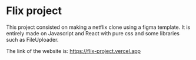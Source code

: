 # Flix project

This project consisted on making a netflix clone using a figma template.
It is entirely made on Javascript and React with pure css and some libraries such as FileUploader.


The link of the website is: https://flix-project.vercel.app
